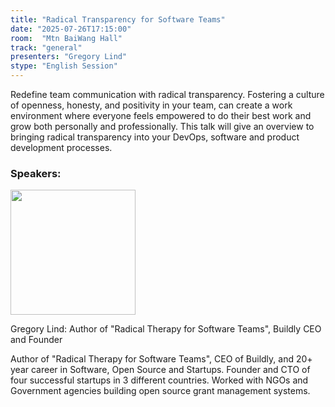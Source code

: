 ```yaml
---
title: "Radical Transparency for Software Teams"
date: "2025-07-26T17:15:00"
room:  "Mtn BaiWang Hall"
track: "general"
presenters: "Gregory Lind"
stype: "English Session"
---
```


Redefine team communication with radical transparency.  Fostering a culture of openness, honesty, and positivity in your team, can create a work environment where everyone feels empowered to do their best work and grow both personally and professionally.  This talk will give an overview to bringing radical transparency into your DevOps, software and product development processes.

### Speakers:


<img src="https://sessionize.com/image/a2ff-400o400o1-s5BFvtTz2tqV3PWZFaWQJo.png" width="200" /><br/>

Gregory Lind: Author of "Radical Therapy for Software Teams", Buildly CEO and Founder

Author of "Radical Therapy for Software Teams", CEO of Buildly, and 20+ year career in Software, Open Source and Startups. Founder and CTO of four successful startups in 3 different countries. Worked with NGOs and Government agencies building open source grant management systems.